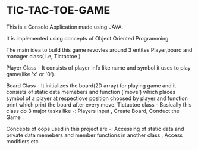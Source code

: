 # TIC-TAC-TOE-GAME

This is a Console Application made using JAVA.

It is implemented using concepts of Object Oriented Programming.

The main idea to build this game revovles around 3 entites Player,board and manager class( i.e, Tictactoe ).

Player Class - It consists of player info like name and symbol it uses to play game(like 'x' or '0').

Board Class - It initializes the board(2D array) for playing game and it consists of static data memebers and function ('move') which places symbol of a player at respectiove position choosed by player and function print which print the board after every move.
Tictactoe class - Basically this class do 3 major tasks like -: Players input , Create Board, Conduct the Game . 

Concepts of oops used in this project are -:
Accessing of static data and private data memebers  and member functions in another class , Access modifiers etc 
